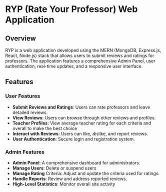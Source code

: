 # **RYP (Rate Your Professor) Web Application**

## Overview
RYP is a web application developed using the MERN (MongoDB, Express.js, React, Node.js) stack that allows users to submit reviews and ratings for professors. The application features a comprehensive Admin Panel, user authentication, real-time updates, and a responsive user interface.

## Features
### User Features
- **Submit Reviews and Ratings**: Users can rate professors and leave detailed reviews.
- **View Reviews**: Users can browse through other reviews and profiles.
- **Teacher Profiles**: View average teacher rating for each criteria and overall to make the best choice
- **Interact with Reviews**: Users can like, dislike, and report reviews.
- **User Authentication**: Secure login and registration system.

### Admin Features
- **Admin Panel**: A comprehensive dashboard for administrators.
- **Manage Users**: Delete or suspend users
- **Manage Rating** Criteria: Adjust and update the criteria used for ratings.
- **Handle Reports**: Review and address reported reviews.
- **High-Level Statistics**: Monitor overall site activity
